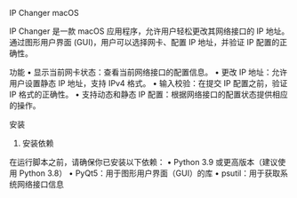 IP Changer macOS

IP Changer 是一款 macOS 应用程序，允许用户轻松更改其网络接口的 IP 地址。通过图形用户界面 (GUI)，用户可以选择网卡、配置 IP 地址，并验证 IP 配置的正确性。

功能
	•	显示当前网卡状态：查看当前网络接口的配置信息。
	•	更改 IP 地址：允许用户设置静态 IP 地址，支持 IPv4 格式。
	•	输入校验：在提交 IP 配置之前，验证 IP 格式的正确性。
	•	支持动态和静态 IP 配置：根据网络接口的配置状态提供相应的操作。

安装

1. 安装依赖

在运行脚本之前，请确保你已安装以下依赖：
	•	Python 3.9 或更高版本（建议使用 Python 3.8）
	•	PyQt5：用于图形用户界面（GUI）的库
	•	psutil：用于获取系统网络接口信息
